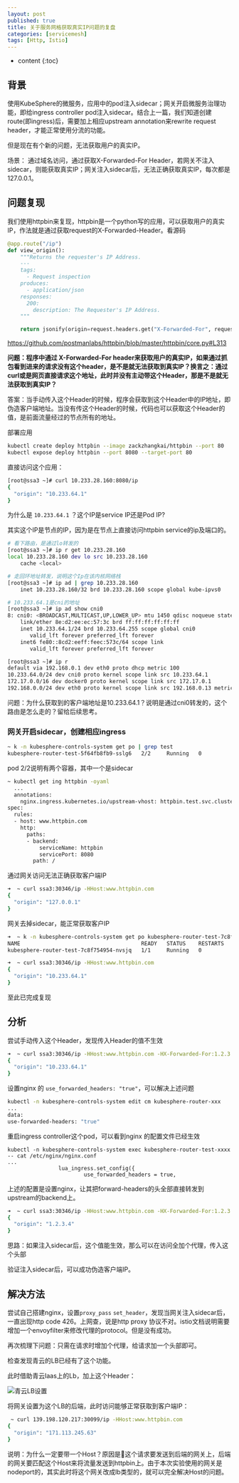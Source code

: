 ```yaml
---
layout: post
published: true
title: 关于服务网格获取真实IP问题的复盘
categories: [servicemesh]
tags: [Http, Istio]
---
```

* content
{:toc}

## 背景

使用KubeSphere的微服务，应用中的pod注入sidecar；网关开启微服务治理功能，即给ingress controller pod注入sidecar。结合上一篇，我们知道创建route(即ingress)后，需要加上相应upstream annotation来rewrite request header，才能正常使用分流的功能。

但是现在有个新的问题，无法获取用户的真实IP。

场景： 通过域名访问，通过获取X-Forwarded-For Header，若网关不注入sidecar，则能获取真实IP；网关注入sidecar后，无法正确获取真实IP，每次都是127.0.0.1。

## 问题复现

我们使用httpbin来复现，httpbin是一个python写的应用，可以获取用户的真实IP，作法就是通过获取request的X-Forwarded-Header。看源码

```python
@app.route("/ip")
def view_origin():
    """Returns the requester's IP Address.
    ---
    tags:
      - Request inspection
    produces:
      - application/json
    responses:
      200:
        description: The Requester's IP Address.
    """

    return jsonify(origin=request.headers.get("X-Forwarded-For", request.remote_addr))
```

<https://github.com/postmanlabs/httpbin/blob/master/httpbin/core.py#L313>

**问题：程序中通过 X-Forwarded-For header来获取用户的真实IP，如果通过抓包看到进来的请求没有这个header，是不是就无法获取到真实IP？换言之：通过curl或是网页直接请求这个地址，此时并没有主动带这个Header，那是不是就无法获取到真实IP？**

答案：当手动传入这个Header的时候，程序会获取到这个Header中的IP地址，即伪造客户端地址。当没有传这个Header的时候，代码也可以获取这个Header的值，是前面流量经过的节点所有的地址。

部署应用

```bash
kubectl create deploy httpbin --image zackzhangkai/httpbin --port 80
kubectl expose deploy httpbin --port 8080 --target-port 80
```

直接访问这个应用：
```bash
[root@ssa3 ~]# curl 10.233.28.160:8080/ip
{
  "origin": "10.233.64.1"
}
```

为什么是 `10.233.64.1` ？这个IP是service IP还是Pod IP?

其实这个IP是节点的IP，因为是在节点上直接访问httpbin service的ip及端口的。

```bash
# 看下路由，是通过lo转发的
[root@ssa3 ~]# ip r get 10.233.28.160
local 10.233.28.160 dev lo src 10.233.28.160
    cache <local>

# 走回环地址转发，说明这个Ip在该内核网络栈
[root@ssa3 ~]# ip ad | grep 10.233.28.160
    inet 10.233.28.160/32 brd 10.233.28.160 scope global kube-ipvs0

# 10.233.64.1是cni的地址
[root@ssa3 ~]# ip ad show cni0
8: cni0: <BROADCAST,MULTICAST,UP,LOWER_UP> mtu 1450 qdisc noqueue state UP group default qlen 1000
    link/ether 8e:d2:ee:ec:57:3c brd ff:ff:ff:ff:ff:ff
    inet 10.233.64.1/24 brd 10.233.64.255 scope global cni0
       valid_lft forever preferred_lft forever
    inet6 fe80::8cd2:eeff:feec:573c/64 scope link
       valid_lft forever preferred_lft forever

[root@ssa3 ~]# ip r
default via 192.168.0.1 dev eth0 proto dhcp metric 100
10.233.64.0/24 dev cni0 proto kernel scope link src 10.233.64.1
172.17.0.0/16 dev docker0 proto kernel scope link src 172.17.0.1
192.168.0.0/24 dev eth0 proto kernel scope link src 192.168.0.13 metric 100
```

问题：为什么获取到的客户端地址是10.233.64.1？说明是通过cni0转发的，这个路由是怎么走的？留给后续思考。

### 网关开启sidecar，创建相应ingress

```bash
~ k -n kubesphere-controls-system get po | grep test
kubesphere-router-test-5f64fb8fb9-sslg6   2/2     Running   0          4h53m
```

pod 2/2说明有两个容器，其中一个是sidecar

```bash
~ kubectl get ing httpbin -oyaml
  ...
  annotations:
    nginx.ingress.kubernetes.io/upstream-vhost: httpbin.test.svc.cluster.local
spec:
  rules:
  - host: www.httpbin.com
    http:
      paths:
      - backend:
          serviceName: httpbin
          servicePort: 8080
        path: /
```

通过网关访问无法正确获取客户端IP

```bash
➜  ~ curl ssa3:30346/ip -HHost:www.httpbin.com
{
  "origin": "127.0.0.1"
}
```

网关去掉sidecar，能正常获取客户IP

```bash
➜  ~ k -n kubesphere-controls-system get po kubesphere-router-test-7c8f754954-nvsjq
NAME                                      READY   STATUS    RESTARTS   AGE
kubesphere-router-test-7c8f754954-nvsjq   1/1     Running   0          27s

➜  ~ curl ssa3:30346/ip -HHost:www.httpbin.com
{
  "origin": "10.233.64.1"
}
```

至此已完成复现

## 分析

尝试手动传入这个Header，发现传入Header的值不生效

```bash
➜  ~ curl ssa3:30346/ip -HHost:www.httpbin.com -HX-Forwarded-For:1.2.3.4
{
  "origin": "10.233.64.1"
}
```

设置nginx 的 `use_forwarded_headers: "true"`，可以解决上述问题


```bash
kubectl -n kubesphere-controls-system edit cm kubesphere-router-xxx
...
data:
use-forwarded-headers: "true"
```

重启ingress controller这个pod，可以看到nginx 的配置文件已经生效

```
kubectl -n kubesphere-controls-system exec kubesphere-router-test-xxxx -- cat /etc/nginx/nginx.conf
...
                lua_ingress.set_config({
                        use_forwarded_headers = true,

```

上述的配置是设置nginx，让其把forward-headers的头全部直接转发到upstream的backend上。

```bash
➜  ~ curl ssa3:30346/ip -HHost:www.httpbin.com -HX-Forwarded-For:1.2.3.4
{
  "origin": "1.2.3.4"
}
```

思路：如果注入sidecar后，这个值能生效，那么可以在访问全加个代理，传入这个头部

验证注入sidecar后，可以成功伪造客户端IP。

## 解决方法

尝试自己搭建nginx，设置`proxy_pass` `set_header`，发现当网关注入sidecar后，一直出现http code 426。上网查，说是http proxy 协议不对。istio文档说明需要增加一个envoyfilter来修改代理的protocol。但是没有成功。

再次梳理下问题：只需在请求时增加个代理，给请求加一个头部即可。

检查发现青云的LB已经有了这个功能。

此时借助青云Iaas上的Lb，加上这个Header：

![青云LB设置](/images/qingcloudLB.png)

将网关设置为这个LB的后端，此时访问能够正常获取到客户端IP：

```bash
 ~ curl 139.198.120.217:30099/ip -HHost:www.httpbin.com
{
  "origin": "171.113.245.63"
}
```

说明：为什么一定要带一个Host？原因是这个请求要发送到后端的网关上，后端的网关要匹配这个Host来将流量发送到httpbin上。由于本次实验使用的网关是nodeport的，其实此时将这个网关改成lb类型的，就可以完全解决Host的问题。
